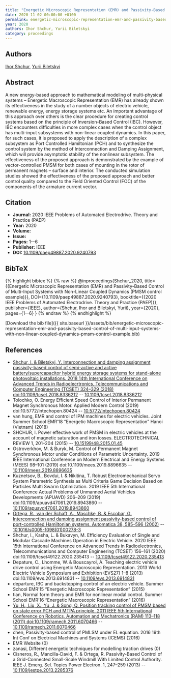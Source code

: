 ```yaml
---
title: "Energetic Microscopic Representation (EMR) and Passivity-Based Control of Multi-Input Systems with Non-Linear Coupled Dynamics (PMSM control example)"
date: 2020-11-02 00:00:00 +0100
permalink: energetic-microscopic-representation-emr-and-passivity-based-control-of-multi-input-systems-with-non-linear-coupled-dynamics-pmsm-control-example
year: 2020
authors: Ihor Shchur, Yurii Biletskyi
category: proceedings
---
```

 
## Authors
[Ihor Shchur](authors/igor-z-shchur), [Yurii Biletskyi](authors/yurii-o-biletskyi)
 
## Abstract
A new energy-based approach to mathematical modeling of multi-physical systems – Energetic Macroscopic Representation (EMR) has already shown its effectiveness in the study of a number objects of electric vehicle, renewable energy, energy storage systems etc. An important advantage of this approach over others is the clear procedure for creating control systems based on the principle of Inversion-Based Control (IBC). However, IBC encounters difficulties in more complex cases when the control object has multi-input subsystems with non-linear coupled dynamics. In this paper, for such cases, it is proposed to apply the description of a complex subsystem as Port Controlled Hamiltonian (PCH) and to synthesize the control system by the method of Interconnection and Damping Assignment, which will provide asymptotic stability of the nonlinear subsystem. The effectiveness of the proposed approach is demonstrated by the example of vector-controlled PMSM for both cases of mounting in the rotor of permanent magnets – surface and interior. The conducted simulation studies showed the effectiveness of the proposed approach and better control quality compared to the Field Oriented Control (FOC) of the components of the armature current vector.
 
## Citation
- **Journal:** 2020 IEEE Problems of Automated Electrodrive. Theory and Practice (PAEP)
- **Year:** 2020
- **Volume:** 
- **Issue:** 
- **Pages:** 1--6
- **Publisher:** IEEE
- **DOI:** [10.1109/paep49887.2020.9240793](https://doi.org/10.1109/paep49887.2020.9240793)
 
## BibTeX
{% highlight bibtex %}
{% raw %}
@inproceedings{Shchur_2020,
  title={{Energetic Microscopic Representation (EMR) and Passivity-Based Control of Multi-Input Systems with Non-Linear Coupled Dynamics (PMSM control example)}},
  DOI={10.1109/paep49887.2020.9240793},
  booktitle={{2020 IEEE Problems of Automated Electrodrive. Theory and Practice (PAEP)}},
  publisher={IEEE},
  author={Shchur, Ihor and Biletskyi, Yurii},
  year={2020},
  pages={1--6}
}
{% endraw %}
{% endhighlight %}
 
[Download the bib file]({{ site.baseurl }}/assets/bib/energetic-microscopic-representation-emr-and-passivity-based-control-of-multi-input-systems-with-non-linear-coupled-dynamics-pmsm-control-example.bib)
 
## References
- [Shchur, I. & Biletskyi, Y. Interconnection and damping assignment passivity-based control of semi-active and active battery/supercapacitor hybrid energy storage systems for stand-alone photovoltaic installations. 2018 14th International Conference on Advanced Trends in Radioelecrtronics, Telecommunications and Computer Engineering (TCSET) 324–329 (2018) doi:10.1109/tcset.2018.8336212](interconnection-and-damping-assignment-passivity-based-control-of-semi-active-and-active-battery-supercapacitor-hybrid-energy-storage-systems-for-stand-alone-photovoltaic-installations) -- [10.1109/tcset.2018.8336212](https://doi.org/10.1109/tcset.2018.8336212)
- Tolochko, O. Energy Efficient Speed Control of Interior Permanent Magnet Synchronous Motor. Applied Modern Control (2019) doi:10.5772/intechopen.80424 -- [10.5772/intechopen.80424](https://doi.org/10.5772/intechopen.80424)
- van hung, EMR and control of IPM machines for electric vehicles. Joint Summer School EMR&#x2019;18 &#x201C;Energetic Macroscopic Representation&#x201D; Hanoi (Vietnam) (2018)
- SHCHUR, I. Power effective work of PMSM in electric vehicles at the account of magnetic saturation and iron losses. ELECTROTECHNICAL REVIEW 1, 201–204 (2015) -- [10.15199/48.2015.01.45](https://doi.org/10.15199/48.2015.01.45)
- Ostroverkhov, M. & Buryk, M. Control of Permanent Magnet Synchronous Motor under Conditions of Parametric Uncertainty. 2019 IEEE International Conference on Modern Electrical and Energy Systems (MEES) 98–101 (2019) doi:10.1109/mees.2019.8896635 -- [10.1109/mees.2019.8896635](https://doi.org/10.1109/mees.2019.8896635)
- Kuznetsov, B., Bovdui, I. & Nikitina, T. Robust Electromechanical Servo System Parametric Synthesis as Multi Criteria Game Decision Based on Particles Multi Swarm Optimization. 2019 IEEE 5th International Conference Actual Problems of Unmanned Aerial Vehicles Developments (APUAVD) 206–209 (2019) doi:10.1109/apuavd47061.2019.8943860 -- [10.1109/apuavd47061.2019.8943860](https://doi.org/10.1109/apuavd47061.2019.8943860)
- [Ortega, R., van der Schaft, A., Maschke, B. & Escobar, G. Interconnection and damping assignment passivity-based control of port-controlled Hamiltonian systems. Automatica 38, 585–596 (2002)](interconnection-and-damping-assignment-passivity-based-control-of-port-controlled-hamiltonian-systems) -- [10.1016/s0005-1098(01)00278-3](https://doi.org/10.1016/s0005-1098(01)00278-3)
- Shchur, I., Kasha, L. & Bukavyn, M. Efficiency Evaluation of Single and Modular Cascade Machines Operation in Electric Vehicle. 2020 IEEE 15th International Conference on Advanced Trends in Radioelectronics, Telecommunications and Computer Engineering (TCSET) 156–161 (2020) doi:10.1109/tcset49122.2020.235413 -- [10.1109/tcset49122.2020.235413](https://doi.org/10.1109/tcset49122.2020.235413)
- Depature, C., Lhomme, W. & Bouscayrol, A. Teaching electric vehicle drive control using Energetic Macroscopic Representation. 2013 World Electric Vehicle Symposium and Exhibition (EVS27) 1–8 (2013) doi:10.1109/evs.2013.6914831 -- [10.1109/evs.2013.6914831](https://doi.org/10.1109/evs.2013.6914831)
- departure, IBC and backstepping control of an electric vehicle. Summer School EMR&#x2019;15 &#x201C;Energetic Macroscopic Representation&#x201D; (2015)
- tian, Normal form theory and EMR for nonlinear modal control. Summer School EMR&#x2019;16 &#x201C;Energetic Macroscopic Representation&#x201D; (2016)
- [Yu, H., Liu, X., Yu, J. & Song, Q. Position tracking control of PMSM based on state error PCH and MTPA principle. 2011 IEEE 5th International Conference on Robotics, Automation and Mechatronics (RAM) 113–118 (2011) doi:10.1109/ramech.2011.6070466](position-tracking-control-of-pmsm-based-on-state-error-pch-and-mtpa-principle) -- [10.1109/ramech.2011.6070466](https://doi.org/10.1109/ramech.2011.6070466)
- chen, Passivity-based control of PMLSM under EL equation. 2016 19th Int Conf on Electrical Machines and Systems (ICEMS) (2016)
- EMR Website (0)
- zanasi, Different energetic techniques for modelling traction drives (0)
- Cisneros, R., Mancilla-David, F. & Ortega, R. Passivity-Based Control of a Grid-Connected Small-Scale Windmill With Limited Control Authority. IEEE J. Emerg. Sel. Topics Power Electron. 1, 247–259 (2013) -- [10.1109/jestpe.2013.2285376](https://doi.org/10.1109/jestpe.2013.2285376)

